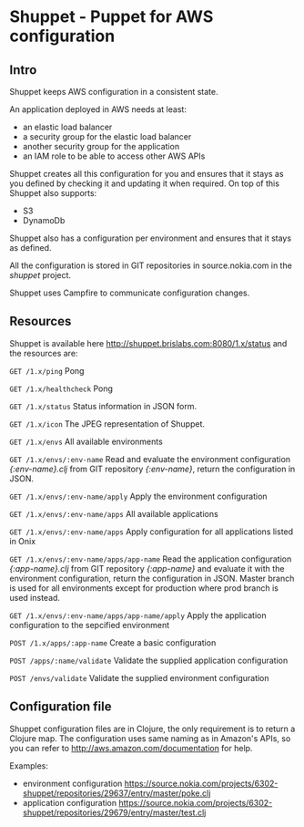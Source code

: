 # Shuppet - Puppet for AWS configuration

## Intro

Shuppet keeps AWS configuration in a consistent state.

An application deployed in AWS needs at least:

  * an elastic load balancer
  * a security group for the elastic load balancer
  * another security group for the application
  * an IAM role to be able to access other AWS APIs

Shuppet creates all this configuration for you and ensures that it stays as you defined by checking it and updating it when required.
On top of this Shuppet also supports:

  * S3
  * DynamoDb

Shuppet also has a configuration per environment and ensures that it stays as defined.

All the configuration is stored in GIT repositories in source.nokia.com in the _shuppet_ project.

Shuppet uses Campfire to communicate configuration changes.

## Resources

Shuppet is available here <http://shuppet.brislabs.com:8080/1.x/status> and the resources are:

`GET /1.x/ping`
Pong

`GET /1.x/healthcheck`
Pong

`GET /1.x/status`
Status information in JSON form.

`GET /1.x/icon`
The JPEG representation of Shuppet.

`GET /1.x/envs`
All available environments

`GET /1.x/envs/:env-name`
Read and evaluate the environment configuration _{:env-name}.clj_ from GIT repository _{:env-name}_, return the configuration in JSON.

`GET /1.x/envs/:env-name/apply`
Apply the environment configuration

`GET /1.x/envs/:env-name/apps`
All available applications

`GET /1.x/envs/:env-name/apps`
Apply configuration for all applications listed in Onix

`GET /1.x/envs/:env-name/apps/app-name`
Read the application configuration _{:app-name}.clj_ from GIT repository _{:app-name}_ and evaluate it with the environment configuration, return the configuration in JSON. Master branch is used for all environments except for production where prod branch is used instead.

`GET /1.x/envs/:env-name/apps/app-name/apply`
Apply the application configuration to the sepcified environment

`POST /1.x/apps/:app-name`
Create a basic configuration

`POST /apps/:name/validate`
Validate the supplied application configuration

`POST /envs/validate`
Validate the supplied environment configuration

## Configuration file

Shuppet configuration files are in Clojure, the only requirement is to return a Clojure map.
The configuration uses same naming as in Amazon's APIs, so you can refer to <http://aws.amazon.com/documentation> for help.

Examples:

  * environment configuration <https://source.nokia.com/projects/6302-shuppet/repositories/29637/entry/master/poke.clj>
  * application configuration <https://source.nokia.com/projects/6302-shuppet/repositories/29679/entry/master/test.clj>
